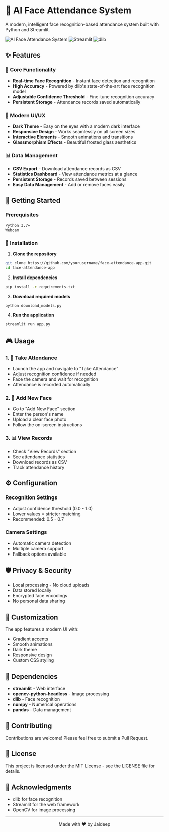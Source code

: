 # 🎯 AI Face Attendance System

A modern, intelligent face recognition-based attendance system built with Python and Streamlit.

![AI Face Attendance System](https://img.shields.io/badge/AI-Face%20Attendance-FF6B6B?style=for-the-badge&logo=python&logoColor=white)
![Streamlit](https://img.shields.io/badge/Streamlit-FF8E8E?style=for-the-badge&logo=streamlit&logoColor=white)
![dlib](https://img.shields.io/badge/dlib-FFE66D?style=for-the-badge&logo=python&logoColor=black)

## ✨ Features

### 🎯 Core Functionality
- **Real-time Face Recognition** - Instant face detection and recognition
- **High Accuracy** - Powered by dlib's state-of-the-art face recognition model
- **Adjustable Confidence Threshold** - Fine-tune recognition accuracy
- **Persistent Storage** - Attendance records saved automatically

### 🎨 Modern UI/UX
- **Dark Theme** - Easy on the eyes with a modern dark interface
- **Responsive Design** - Works seamlessly on all screen sizes
- **Interactive Elements** - Smooth animations and transitions
- **Glassmorphism Effects** - Beautiful frosted glass aesthetics

### 📊 Data Management
- **CSV Export** - Download attendance records as CSV
- **Statistics Dashboard** - View attendance metrics at a glance
- **Persistent Storage** - Records saved between sessions
- **Easy Data Management** - Add or remove faces easily

## 🚀 Getting Started

### Prerequisites
```bash
Python 3.7+
Webcam
```

### 🔧 Installation

1. **Clone the repository**
```bash
git clone https://github.com/yourusername/face-attendance-app.git
cd face-attendance-app
```

2. **Install dependencies**
```bash
pip install -r requirements.txt
```

3. **Download required models**
```bash
python download_models.py
```

4. **Run the application**
```bash
streamlit run app.py
```

## 🎮 Usage

### 1. 📸 Take Attendance
- Launch the app and navigate to "Take Attendance"
- Adjust recognition confidence if needed
- Face the camera and wait for recognition
- Attendance is recorded automatically

### 2. 👤 Add New Face
- Go to "Add New Face" section
- Enter the person's name
- Upload a clear face photo
- Follow the on-screen instructions

### 3. 📊 View Records
- Check "View Records" section
- See attendance statistics
- Download records as CSV
- Track attendance history

## ⚙️ Configuration

### Recognition Settings
- Adjust confidence threshold (0.0 - 1.0)
- Lower values = stricter matching
- Recommended: 0.5 - 0.7

### Camera Settings
- Automatic camera detection
- Multiple camera support
- Fallback options available

## 🛡️ Privacy & Security

- Local processing - No cloud uploads
- Data stored locally
- Encrypted face encodings
- No personal data sharing

## 🎨 Customization

The app features a modern UI with:
- Gradient accents
- Smooth animations
- Dark theme
- Responsive design
- Custom CSS styling

## 📝 Dependencies

- **streamlit** - Web interface
- **opencv-python-headless** - Image processing
- **dlib** - Face recognition
- **numpy** - Numerical operations
- **pandas** - Data management

## 🤝 Contributing

Contributions are welcome! Please feel free to submit a Pull Request.

## 📄 License

This project is licensed under the MIT License - see the LICENSE file for details.

## 🙏 Acknowledgments

- dlib for face recognition
- Streamlit for the web framework
- OpenCV for image processing

---

<p align="center">
Made with ❤️ by Jaideep
</p>

